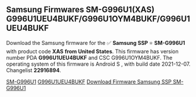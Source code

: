 <h2>Samsung Firmwares SM-G996U1(XAS) G996U1UEU4BUKF/G996U1OYM4BUKF/G996U1UEU4BUKF</h2>
Download the Samsung firmware for the ✅ <strong>Samsung SSP </strong> ⭐ <strong>SM-G996U1</strong> with product code <strong>XAS</strong> <strong> from United States</strong>. This firmware has version number PDA <strong>G996U1UEU4BUKF</strong> and CSC G996U1OYM4BUKF. The operating system of this firmware is Android S , with build date 2021-12-07. Changelist <strong>22916894</strong>.


[SM-G996U1](https://samfirm.shop/samsung/model/SM-G996U1)
[G996U1UEU4BUKF](https://samfirm.shop/samsung/pda/G996U1UEU4BUKF)
[Download Firmware Samsung SSP SM-G996U1](https://samfirm.shop/samsung/firmware/480992)
